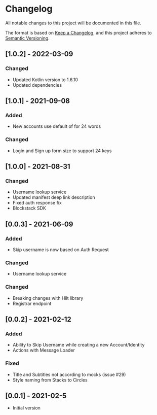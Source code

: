# Changelog

All notable changes to this project will be documented in this file.

The format is based on [Keep a Changelog](https://keepachangelog.com/en/1.0.0/),
and this project adheres to [Semantic Versioning](https://semver.org/spec/v2.0.0.html).

## [1.0.2] - 2022-03-09
### Changed
- Updated Kotlin version to 1.6.10
- Updated dependencies

## [1.0.1] - 2021-09-08
### Added
- New accounts use default of for 24 words
### Changed
- Login and Sign up form size to support 24 keys

## [1.0.0] - 2021-08-31
### Changed
- Username lookup service
- Updated manifest deep link description
- Fixed auth response fix
- Blockstack SDK

## [0.0.3] - 2021-06-09
### Added
- Skip username is now based on Auth Request
### Changed
- Username lookup service

### Changed
- Breaking changes with Hilt library
- Registrar endpoint

## [0.0.2] - 2021-02-12
### Added
- Ability to Skip Username while creating a new Account/Identity
- Actions with Message Loader

### Fixed
- Title and Subtitles not according to mocks (issue #29)
- Style naming from Stacks to Circles

## [0.0.1] - 2021-02-5

- Initial version

